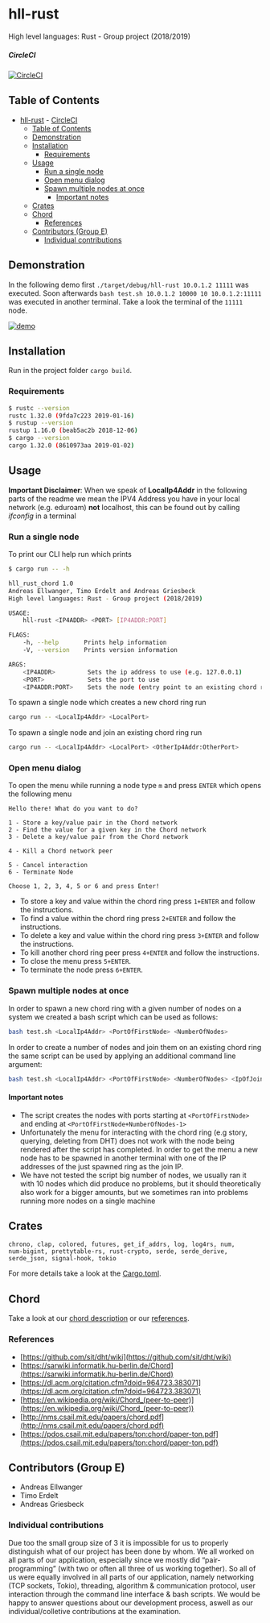 # hll-rust

High level languages: Rust - Group project (2018/2019)

##### CircleCI

[![CircleCI](https://circleci.com/gh/andreasellw/hll-rust.svg?style=shield&circle-token=d3cb985f6b03b2e2a6ef47851da0e5e29fbbf296)](https://circleci.com/gh/andreasellw/hll-rust)

## Table of Contents

- [hll-rust](#hll-rust)
        - [CircleCI](#circleci)
  - [Table of Contents](#table-of-contents)
  - [Demonstration](#demonstration)
  - [Installation](#installation)
    - [Requirements](#requirements)
  - [Usage](#usage)
    - [Run a single node](#run-a-single-node)
    - [Open menu dialog](#open-menu-dialog)
    - [Spawn multiple nodes at once](#spawn-multiple-nodes-at-once)
      - [Important notes](#important-notes)
  - [Crates](#crates)
  - [Chord](#chord)
    - [References](#references)
  - [Contributors (Group E)](#contributors-group-e)
    - [Individual contributions](#individual-contributions)

## Demonstration

In the following demo first `./target/debug/hll-rust 10.0.1.2 11111` was executed.
Soon afterwards `bash test.sh 10.0.1.2 10000 10 10.0.1.2:11111` was executed in another terminal.
Take a look the terminal of the `11111` node.

[![demo](https://asciinema.org/a/226513.svg)](https://asciinema.org/a/226513?autoplay=1)

## Installation

Run in the project folder `cargo build`.

### Requirements

```bash
$ rustc --version
rustc 1.32.0 (9fda7c223 2019-01-16)
$ rustup --version
rustup 1.16.0 (beab5ac2b 2018-12-06)
$ cargo --version
cargo 1.32.0 (8610973aa 2019-01-02)
```

## Usage

**Important Disclaimer**: 
When we speak of **LocalIp4Addr** in the following parts of the readme we mean the IPV4 Address you have in your local network (e.g. eduroam) **not** localhost, this can be found out by calling *ifconfig* in a terminal

### Run a single node

To print our CLI help run  which prints

```bash
$ cargo run -- -h

hll_rust_chord 1.0
Andreas Ellwanger, Timo Erdelt and Andreas Griesbeck
High level languages: Rust - Group project (2018/2019)

USAGE:
    hll-rust <IP4ADDR> <PORT> [IP4ADDR:PORT]

FLAGS:
    -h, --help       Prints help information
    -V, --version    Prints version information

ARGS:
    <IP4ADDR>         Sets the ip address to use (e.g. 127.0.0.1)
    <PORT>            Sets the port to use
    <IP4ADDR:PORT>    Sets the node (entry point to an existing chord ring) to join
```

To spawn a single node which creates a new chord ring run

```bash
cargo run -- <LocalIp4Addr> <LocalPort>
```

To spawn a single node and join an existing chord ring run

```bash
cargo run -- <LocalIp4Addr> <LocalPort> <OtherIp4Addr:OtherPort>
```

### Open menu dialog

To open the menu while running a node type `m` and press `ENTER` which opens the following menu

```text
Hello there! What do you want to do?

1 - Store a key/value pair in the Chord network
2 - Find the value for a given key in the Chord network
3 - Delete a key/value pair from the Chord network

4 - Kill a Chord network peer

5 - Cancel interaction
6 - Terminate Node

Choose 1, 2, 3, 4, 5 or 6 and press Enter!
```

- To store a key and value within the chord ring press `1+ENTER` and follow the instructions.
- To find a value within the chord ring press `2+ENTER` and follow the instructions.
- To delete a key and value within the chord ring press `3+ENTER` and follow the instructions.
- To kill another chord ring peer press `4+ENTER` and follow the instructions.
- To close the menu press `5+ENTER`.
- To terminate the node press `6+ENTER`.

### Spawn multiple nodes at once

In order to spawn a new chord ring with a given number of nodes on a system we created a bash script which can be used as follows:

```bash
bash test.sh <LocalIp4Addr> <PortOfFirstNode> <NumberOfNodes>
```

In order to create a number of nodes and join them on an existing chord ring the same script can be used by applying an additional command line argument:

```bash
bash test.sh <LocalIp4Addr> <PortOfFirstNode> <NumberOfNodes> <IpOfJoinNode:Port>
```

#### Important notes

- The script creates the nodes with ports starting at `<PortOfFirstNode>` and ending at `<PortOfFirstNode+NumberOfNodes-1>`
- Unfortunately the menu for interacting with the chord ring (e.g story, querying, deleting from DHT) does not work with the node being rendered after the script has completed. In order to get the menu a new node has to be spawned in another terminal with one of the IP addresses of the just spawned ring as the join IP.
- We have not tested the script big number of nodes, we usually ran it with 10 nodes which did produce no problems, but it should theoretically also work for a bigger amounts, but we sometimes ran into problems running more nodes on a single machine

## Crates

```text
chrono, clap, colored, futures, get_if_addrs, log, log4rs, num,
num-bigint, prettytable-rs, rust-crypto, serde, serde_derive,
serde_json, signal-hook, tokio
```

For more details take a look at the [Cargo.toml](Cargo.toml).

## Chord

Take a look at our [chord description](CHORD.md) or our [references](#references).

### References

- [https://github.com/sit/dht/wiki](https://github.com/sit/dht/wiki)
- [https://sarwiki.informatik.hu-berlin.de/Chord](https://sarwiki.informatik.hu-berlin.de/Chord)
- [https://dl.acm.org/citation.cfm?doid=964723.383071](https://dl.acm.org/citation.cfm?doid=964723.383071)
- [https://en.wikipedia.org/wiki/Chord_(peer-to-peer)](https://en.wikipedia.org/wiki/Chord_(peer-to-peer))
- [http://nms.csail.mit.edu/papers/chord.pdf](http://nms.csail.mit.edu/papers/chord.pdf)
- [https://pdos.csail.mit.edu/papers/ton:chord/paper-ton.pdf](https://pdos.csail.mit.edu/papers/ton:chord/paper-ton.pdf)

## Contributors (Group E)

- Andreas Ellwanger
- Timo Erdelt
- Andreas Griesbeck

### Individual contributions

Due too the small group size of 3 it is impossible for us to properly distinguish what of our project has been done by whom. We all worked on all parts of our application, especially since we mostly did “pair-programming” (with two or often all three of us working together). So all of us were equally involved in all parts of our application, namely networking (TCP sockets, Tokio), threading, algorithm & communication protocol, user interaction through the command line interface & bash scripts.
We would be happy to answer questions about our development process, aswell as our individual/colletive contributions at the examination.
